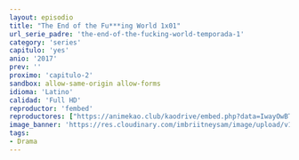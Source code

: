 ```yaml
---
layout: episodio
title: "The End of the Fu***ing World 1x01"
url_serie_padre: 'the-end-of-the-fucking-world-temporada-1'
category: 'series'
capitulo: 'yes'
anio: '2017'
prev: ''
proximo: 'capitulo-2'
sandbox: allow-same-origin allow-forms
idioma: 'Latino'
calidad: 'Full HD'
reproductor: 'fembed'
reproductores: ["https://animekao.club/kaodrive/embed.php?data=IwayOwBTpf/y6PJWCxPfJ9RAeTK8g3ZQ7MLSCjZKIBJdJux+A1vaJ/36TJ/JQaEa3zCHRQyehFLpGLa4Q0+JwRrgw9RtQZp8bSozofqITrAzhc3CUjRTprGp5Ptn8QIhOBjpAAcnAgcWY7qBX7BZNN3pSR2H3fr3etirkvAanMb9UOvn5PZQEzsLg8W+72CNDZzf8mpH9fB6VhoyCDvo+alYjOkaZ1bAsUSU4R/VwnfaH2sbPDWiw1yEqAeo1UIcNOnVlnzaVlqhdYs/y6xixteQHUQZtojgqDjHuSBAGGVXhIYpzgynS7IuD/sW0IhfLPjnjT39qgVp87BWwel+SQ997vNSuGdNVkiLmCpAX+Z1Cv0ZgZhJbsKv4+Rsx2a510ikCXgv9eXd2Rte9qSgvA==","https://tutumeme.net/embed/player.php?u=bXQ3ajJOaW1wcFRGcEs2VW5XRGExTlRPMytmUnc3bHVwcWhoenVIUjI5SHF5TlNwc0taaG1jN2gwZHZSNTlIRHVhV2tZWitkNUtDVDNOL1ZvYW1rYjJObW1xRT0&s=&fondo=https%3A%2F%2Fwww.pelisplay.tv%2Fstorage%2Fimagenes%2Fextras%2Fup1HuhhJnzrJ8El0ZJqpKNf0piL.jpg"]
image_banner: 'https://res.cloudinary.com/imbriitneysam/image/upload/v1547658924/fucking-banner-min.jpg'
tags:
- Drama
---
```













